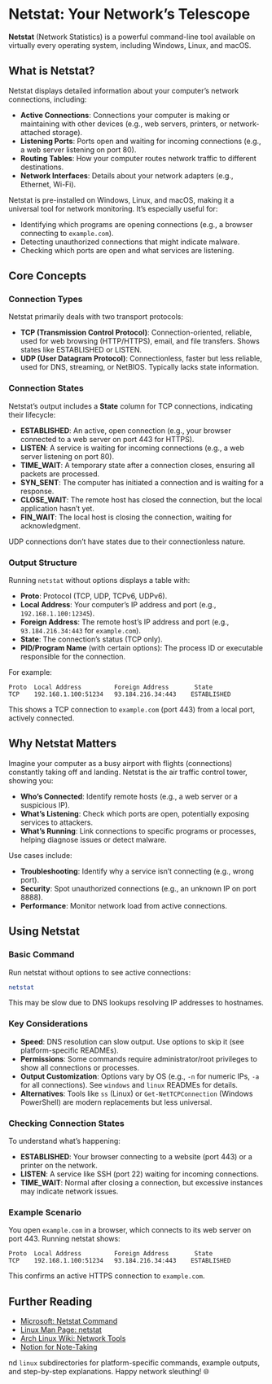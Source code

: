 # Netstat: Your Network’s Telescope

**Netstat** (Network Statistics) is a powerful command-line tool available on virtually every operating system, including Windows, Linux, and macOS. 

## What is Netstat?

Netstat displays detailed information about your computer’s network connections, including:
- **Active Connections**: Connections your computer is making or maintaining with other devices (e.g., web servers, printers, or network-attached storage).
- **Listening Ports**: Ports open and waiting for incoming connections (e.g., a web server listening on port 80).
- **Routing Tables**: How your computer routes network traffic to different destinations.
- **Network Interfaces**: Details about your network adapters (e.g., Ethernet, Wi-Fi).

Netstat is pre-installed on Windows, Linux, and macOS, making it a universal tool for network monitoring. It’s especially useful for:
- Identifying which programs are opening connections (e.g., a browser connecting to `example.com`).
- Detecting unauthorized connections that might indicate malware.
- Checking which ports are open and what services are listening.

## Core Concepts

### Connection Types
Netstat primarily deals with two transport protocols:
- **TCP (Transmission Control Protocol)**: Connection-oriented, reliable, used for web browsing (HTTP/HTTPS), email, and file transfers. Shows states like ESTABLISHED or LISTEN.
- **UDP (User Datagram Protocol)**: Connectionless, faster but less reliable, used for DNS, streaming, or NetBIOS. Typically lacks state information.

### Connection States
Netstat’s output includes a **State** column for TCP connections, indicating their lifecycle:
- **ESTABLISHED**: An active, open connection (e.g., your browser connected to a web server on port 443 for HTTPS).
- **LISTEN**: A service is waiting for incoming connections (e.g., a web server listening on port 80).
- **TIME_WAIT**: A temporary state after a connection closes, ensuring all packets are processed.
- **SYN_SENT**: The computer has initiated a connection and is waiting for a response.
- **CLOSE_WAIT**: The remote host has closed the connection, but the local application hasn’t yet.
- **FIN_WAIT**: The local host is closing the connection, waiting for acknowledgment.

UDP connections don’t have states due to their connectionless nature.

### Output Structure
Running `netstat` without options displays a table with:
- **Proto**: Protocol (TCP, UDP, TCPv6, UDPv6).
- **Local Address**: Your computer’s IP address and port (e.g., `192.168.1.100:12345`).
- **Foreign Address**: The remote host’s IP address and port (e.g., `93.184.216.34:443` for `example.com`).
- **State**: The connection’s status (TCP only).
- **PID/Program Name** (with certain options): The process ID or executable responsible for the connection.

For example:
```
Proto  Local Address         Foreign Address       State
TCP    192.168.1.100:51234   93.184.216.34:443    ESTABLISHED
```
This shows a TCP connection to `example.com` (port 443) from a local port, actively connected.

## Why Netstat Matters

Imagine your computer as a busy airport with flights (connections) constantly taking off and landing. Netstat is the air traffic control tower, showing you:
- **Who’s Connected**: Identify remote hosts (e.g., a web server or a suspicious IP).
- **What’s Listening**: Check which ports are open, potentially exposing services to attackers.
- **What’s Running**: Link connections to specific programs or processes, helping diagnose issues or detect malware.

Use cases include:
- **Troubleshooting**: Identify why a service isn’t connecting (e.g., wrong port).
- **Security**: Spot unauthorized connections (e.g., an unknown IP on port 8888).
- **Performance**: Monitor network load from active connections.

## Using Netstat

### Basic Command
Run netstat without options to see active connections:
```bash
netstat
```
This may be slow due to DNS lookups resolving IP addresses to hostnames.

### Key Considerations
- **Speed**: DNS resolution can slow output. Use options to skip it (see platform-specific READMEs).
- **Permissions**: Some commands require administrator/root privileges to show all connections or processes.
- **Output Customization**: Options vary by OS (e.g., `-n` for numeric IPs, `-a` for all connections). See `windows` and `linux` READMEs for details.
- **Alternatives**: Tools like `ss` (Linux) or `Get-NetTCPConnection` (Windows PowerShell) are modern replacements but less universal.

### Checking Connection States
To understand what’s happening:
- **ESTABLISHED**: Your browser connecting to a website (port 443) or a printer on the network.
- **LISTEN**: A service like SSH (port 22) waiting for incoming connections.
- **TIME_WAIT**: Normal after closing a connection, but excessive instances may indicate network issues.

### Example Scenario
You open `example.com` in a browser, which connects to its web server on port 443. Running netstat shows:
```
Proto  Local Address         Foreign Address       State
TCP    192.168.1.100:51234   93.184.216.34:443    ESTABLISHED
```
This confirms an active HTTPS connection to `example.com`.

## Further Reading
- [Microsoft: Netstat Command](https://learn.microsoft.com/en-us/windows-server/administration/windows-commands/netstat)
- [Linux Man Page: netstat](https://man7.org/linux/man-pages/man8/netstat.8.html)
- [Arch Linux Wiki: Network Tools](https://wiki.archlinux.org/title/Network_tools)
- [Notion for Note-Taking](https://www.notion.so/)

nd `linux` subdirectories for platform-specific commands, example outputs, and step-by-step explanations. Happy network sleuthing! 🌐
